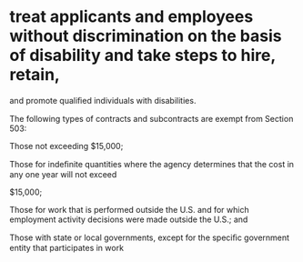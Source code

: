 # treat applicants and employees without discrimination on the basis of disability and take steps to hire, retain,

and promote qualiﬁed individuals with disabilities.

The following types of contracts and subcontracts are exempt from Section 503:

Those not exceeding $15,000;

Those for indeﬁnite quantities where the agency determines that the cost in any one year will not exceed

$15,000;

Those for work that is performed outside the U.S. and for which employment activity decisions were made outside the U.S.; and

Those with state or local governments, except for the speciﬁc government entity that participates in work